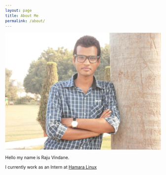 ```yaml
---
layout: page
title: About Me
permalink: /about/
---
```


![desk](/images/mypic.jpg)

Hello my name is Raju Vindane.

I currently work as an Intern at [Hamara Linux](hamaralinux.org)
